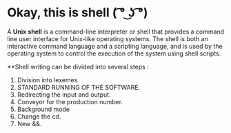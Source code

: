 # Okay, this is shell ( ͡° ͜ʖ ͡°)

A **Unix shell** is a command-line interpreter or shell that provides a command line user interface for Unix-like operating systems. The shell is both an interactive command language and a scripting language, and is used by the operating system to control the execution of the system using shell scripts.

**Shell writing can be divided into several steps :

1. Division into lexemes 
2. STANDARD RUNNING OF THE SOFTWARE.
3. Redirecting the input and output.
5. Conveyor for the production number.
6. Background mode
7. Change the cd.
8. New &&.


